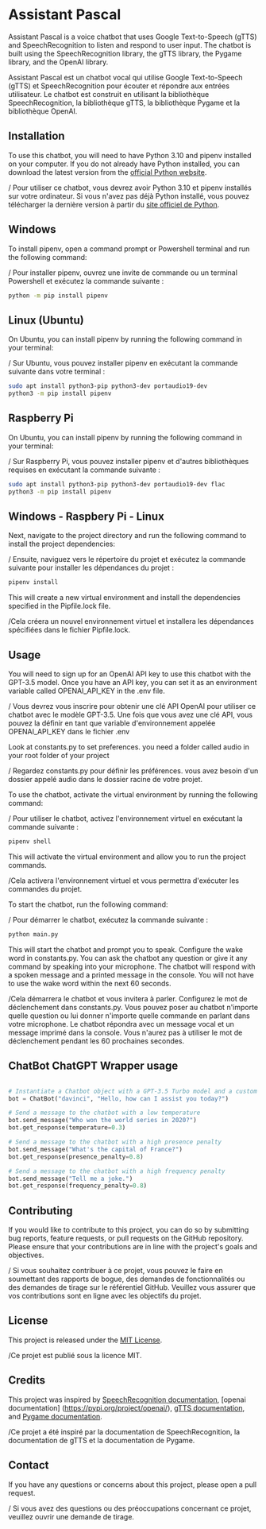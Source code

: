 # Assistant Pascal

Assistant Pascal is a voice chatbot that uses Google Text-to-Speech (gTTS) and SpeechRecognition to listen and respond to user input. The chatbot is built using the SpeechRecognition library, the gTTS library, the Pygame library, and the OpenAI library.

Assistant Pascal est un chatbot vocal qui utilise Google Text-to-Speech (gTTS) et SpeechRecognition pour écouter et répondre aux entrées utilisateur. Le chatbot est construit en utilisant la bibliothèque SpeechRecognition, la bibliothèque gTTS, la bibliothèque Pygame et la bibliothèque OpenAI.

## Installation

To use this chatbot, you will need to have Python 3.10 and pipenv installed on your computer. If you do not already have Python installed, you can download the latest version from the [official Python website](https://www.python.org/downloads/release/python-31010/). 

/ Pour utiliser ce chatbot, vous devrez avoir Python 3.10 et pipenv installés sur votre ordinateur. Si vous n'avez pas déjà Python installé, vous pouvez télécharger la dernière version à partir du [site officiel de Python](https://www.python.org/downloads/release/python-31010/).

## Windows

To install pipenv, open a command prompt or Powershell terminal and run the following command:

/ Pour installer pipenv, ouvrez une invite de commande ou un terminal Powershell et exécutez la commande suivante :
```bash
python -m pip install pipenv
```

## Linux (Ubuntu)

On Ubuntu, you can install pipenv by running the following command in your terminal:

/ Sur Ubuntu, vous pouvez installer pipenv en exécutant la commande suivante dans votre terminal :
```bash
sudo apt install python3-pip python3-dev portaudio19-dev
python3 -m pip install pipenv

```

## Raspberry Pi

On Ubuntu, you can install pipenv by running the following command in your terminal:

/ Sur Raspberry Pi, vous pouvez installer pipenv et d'autres bibliothèques requises en exécutant la commande suivante :
```bash
sudo apt install python3-pip python3-dev portaudio19-dev flac
python3 -m pip install pipenv
```
## Windows - Raspbery Pi - Linux

Next, navigate to the project directory and run the following command to install the project dependencies:

/ Ensuite, naviguez vers le répertoire du projet et exécutez la commande suivante pour installer les dépendances du projet :
```bash
pipenv install
```

This will create a new virtual environment and install the dependencies specified in the Pipfile.lock file.

/Cela créera un nouvel environnement virtuel et installera les dépendances spécifiées dans le fichier Pipfile.lock.

## Usage

You will need to sign up for an OpenAI API key to use this chatbot with the GPT-3.5 model. Once you have an API key, you can set it as an environment variable called OPENAI_API_KEY in the .env file.

/ Vous devrez vous inscrire pour obtenir une clé API OpenAI pour utiliser ce chatbot avec le modèle GPT-3.5. Une fois que vous avez une clé API, vous pouvez la définir en tant que variable d'environnement appelée OPENAI_API_KEY dans le fichier .env

Look at constants.py to set preferences.
you need a folder called audio in your root folder of your project

/ Regardez constants.py pour définir les préférences.
vous avez besoin d'un dossier appelé audio dans le dossier racine de votre projet.

To use the chatbot, activate the virtual environment by running the following command:

/ Pour utiliser le chatbot, activez l'environnement virtuel en exécutant la commande suivante :
```bash
pipenv shell
```
This will activate the virtual environment and allow you to run the project commands.

/Cela activera l'environnement virtuel et vous permettra d'exécuter les commandes du projet.

To start the chatbot, run the following command:

/ Pour démarrer le chatbot, exécutez la commande suivante :
```bash
python main.py
```
This will start the chatbot and prompt you to speak. Configure the wake word in constants.py. You can ask the chatbot any question or give it any command by speaking into your microphone. The chatbot will respond with a spoken message and a printed message in the console. You will not have to use the wake word within the next 60 seconds.

/Cela démarrera le chatbot et vous invitera à parler. Configurez le mot de déclenchement dans constants.py. Vous pouvez poser au chatbot n'importe quelle question ou lui donner n'importe quelle commande en parlant dans votre microphone. Le chatbot répondra avec un message vocal et un message imprimé dans la console. Vous n'aurez pas à utiliser le mot de déclenchement pendant les 60 prochaines secondes.

## ChatBot ChatGPT Wrapper usage
```python

# Instantiate a Chatbot object with a GPT-3.5 Turbo model and a custom initial message
bot = ChatBot("davinci", "Hello, how can I assist you today?")

# Send a message to the chatbot with a low temperature
bot.send_message("Who won the world series in 2020?")
bot.get_response(temperature=0.3)

# Send a message to the chatbot with a high presence penalty
bot.send_message("What's the capital of France?")
bot.get_response(presence_penalty=0.8)

# Send a message to the chatbot with a high frequency penalty
bot.send_message("Tell me a joke.")
bot.get_response(frequency_penalty=0.8)
```

## Contributing

If you would like to contribute to this project, you can do so by submitting bug reports, feature requests, or pull requests on the GitHub repository. Please ensure that your contributions are in line with the project's goals and objectives.

/ Si vous souhaitez contribuer à ce projet, vous pouvez le faire en soumettant des rapports de bogue, des demandes de fonctionnalités ou des demandes de tirage sur le référentiel GitHub. Veuillez vous assurer que vos contributions sont en ligne avec les objectifs du projet.
## License

This project is released under the [MIT License](https://opensource.org/licenses/MIT).

/Ce projet est publié sous la licence MIT.
## Credits

This project was inspired by [SpeechRecognition documentation](https://pypi.org/project/SpeechRecognition/), [openai documentation] (https://pypi.org/project/openai/), [gTTS documentation](https://pypi.org/project/gTTS/), and [Pygame documentation](https://www.pygame.org/docs/).

/Ce projet a été inspiré par la documentation de SpeechRecognition, la documentation de gTTS et la documentation de Pygame.
## Contact

If you have any questions or concerns about this project, please open a pull request.

/ Si vous avez des questions ou des préoccupations concernant ce projet, veuillez ouvrir une demande de tirage.
